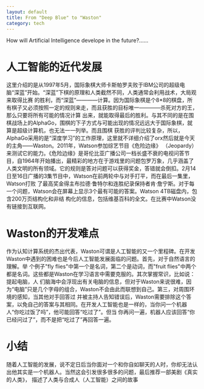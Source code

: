 ```yaml
---
layout: default
title: From "Deep Blue" to "Waston"
category: tech
---
```

  How will Artificial Intelligence develope in the future?......
 
# 人工智能的近代发展
<p>这里介绍的是从1997年5月，国际象棋大师卡斯帕罗夫败于IBM公司的超级电脑“深蓝”开始。“深蓝”下棋的原理和人类截然不同，人类通常会利用战术，大局观来取得比赛
的胜利，而“深蓝”————计算。因为国际象棋是个8*8的棋盘，所有棋子又必须按照一定的规则来走，而且获胜的目标唯一————杀死对方的王，那么只要将所有可能的情况计算
出来，就能取得最后的胜利。与其不同的是在围棋战场上的AlphaGo，围棋的下子方式与可能出现的情况远远大于国际象棋，就算是超级计算机，也无法一一列举。而且围棋
获胜的评判比较复杂，所以，AlphaGo采用的是“深度学习”的工作原理，这里就不详细介绍了orx然后就是今天的主角——Waston。2011年，Watson参加综艺节目《危险边缘》
（Jeopardy）来测试它的能力。《危险边缘》是哥伦比亚广播公司一档长盛不衰的电视问答节目，自1964年开始播出，最精彩的地方在于游戏里的问题包罗万象，几乎涵盖了
人类文明的所有领域。它的规则是答对问题可以获得奖金，答错就会倒扣。2月14日至16日广播的3集节目中，Watson在前两轮中与对手打平，而在最后一集里，Watson打败
了最高奖金得主布拉德·鲁特尔和连胜纪录保持者肯·詹宁斯。对于每一个问题，Watson会在屏幕上显示3个最有可能的答案。Watson 4TB磁盘内，包含200万页结构化和非结
构化的信息，包括维基百科的全文。在比赛中Watson没有链接到互联网。

# Waston的开发难点
<p>作为认知计算系统的杰出代表，Waston可谓是人工智能的又一个里程碑。在开发Waston中遇到的困难也是今后人工智能发展面临的问题。首先，对于自然语言的理解。举
个例子"fly flies"中第一个是名词，第二个是动词，而"fruit flies"中两个都是名词。这些都是Waston在学习语言中需要克服的。其次掌握常识，比如说：提起电脑，人
们脑海中会浮现出有关电脑的信息，但对于Waston来说很难，因为“电脑”只是几个字母的组合，Waston不会由此而联想到自己。第三，对周围环境的感知，当其他对手回答过
并被主持人告知错误后，Waston需要排除这个答案，以免自己的答案与其相同。在开发人工智能也是一样的，当你问一个机器人“你吃过饭了吗”，他可能回答“吃过了”。但当
你再问一遍，机器人应该回答“你已经问过了”，而不是把“吃过了”再回答一遍。

# 小结
随着人工智能的发展，说不定日后当你面对一个和你自如聊天的人时，你却无法认出他其实是一个机器人。当然这会引发很多很多的问题，最后推荐一部美剧《真实的人类》，
描述了人类与合成人（人工智能）之间的故事
